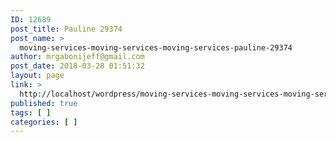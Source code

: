 ```yaml
---
ID: 12689
post_title: Pauline 29374
post_name: >
  moving-services-moving-services-moving-services-pauline-29374
author: mrgabonijeff@gmail.com
post_date: 2018-03-28 01:51:32
layout: page
link: >
  http://localhost/wordpress/moving-services-moving-services-moving-services-pauline-29374/
published: true
tags: [ ]
categories: [ ]
---
```

